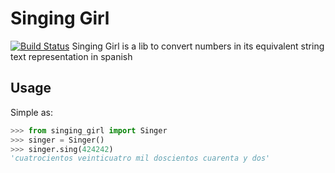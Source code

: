 # Singing Girl
[![Build Status](https://travis-ci.org/joac/singing-girl.svg?branch=master)](https://travis-ci.org/joac/singing-girl)
Singing Girl is a lib to convert numbers in its equivalent string text representation in spanish

## Usage

Simple as:

```python
>>> from singing_girl import Singer
>>> singer = Singer()
>>> singer.sing(424242)
'cuatrocientos veinticuatro mil doscientos cuarenta y dos'
```
